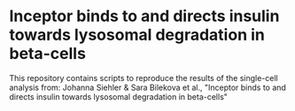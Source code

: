 # Inceptor binds to and directs insulin towards lysosomal degradation in beta-cells

This repository contains scripts to reproduce the results of the single-cell analysis from:
Johanna Siehler & Sara Bilekova et al., "Inceptor binds to and directs insulin towards lysosomal degradation in beta-cells"
